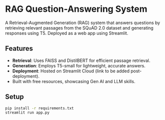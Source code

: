 # RAG Question-Answering System

A Retrieval-Augmented Generation (RAG) system that answers questions by retrieving relevant passages from the SQuAD 2.0 dataset and generating responses using T5. Deployed as a web app using Streamlit.

## Features
- **Retrieval**: Uses FAISS and DistilBERT for efficient passage retrieval.
- **Generation**: Employs T5-small for lightweight, accurate answers.
- **Deployment**: Hosted on Streamlit Cloud (link to be added post-deployment).
- Built with free resources, showcasing Gen AI and LLM skills.

## Setup
```bash
pip install -r requirements.txt
streamlit run app.py